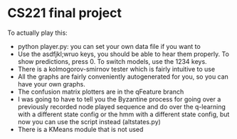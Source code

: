 CS221 final project
=============

To actually play this:

* python player.py: you can set your own data file if you want to
* Use the asdfjkl;wruo keys, you should be able to hear them properly. To show predictions, press 0. To switch models, use the 1234 keys.
* There is a kolmogorov-smirnov tester which is fairly intuitive to use
* All the graphs are fairly conveniently autogenerated for you, so you can have your own graphs.
* The confusion matrix plotters are in the qFeature branch
* I was going to have to tell you the Byzantine process for going over a previously recorded node played sequence and do over the q-learning with a different state config or the hmm with a different state config, but now you can use the script instead (altstates.py)
* There is a KMeans module that is not used
